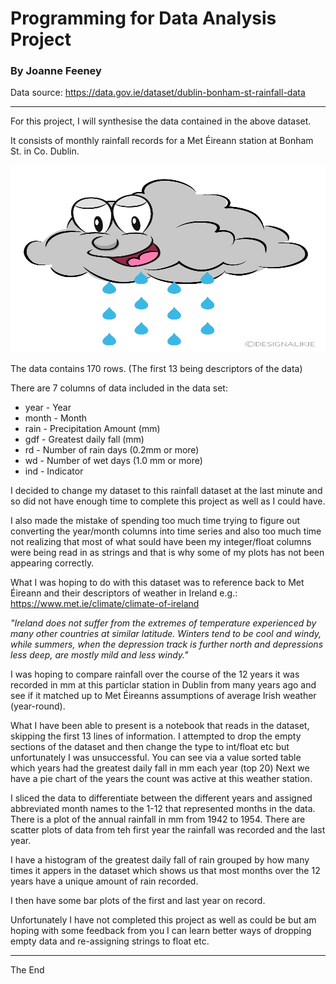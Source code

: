 # Programming for Data Analysis Project

### By Joanne Feeney

Data source: https://data.gov.ie/dataset/dublin-bonham-st-rainfall-data

***

For this project, I will synthesise the data contained in the above dataset. 

It consists of monthly rainfall records for a Met Éireann station at Bonham St. in Co. Dublin.

<img src="Rain_Cloud.png"  width="600" height="300">


The data contains 170 rows. (The first 13 being descriptors of the data)

There are 7 columns of data included in the data set:

* year - Year
* month - Month
* rain - Precipitation Amount (mm)
* gdf - Greatest daily fall (mm)
* rd - Number of rain days (0.2mm or more)
* wd - Number of wet days (1.0 mm or more)	
* ind - Indicator

I decided to change my dataset to this rainfall dataset at the last minute and so did not have enough time to complete this project as well as I could have.

I also made the mistake of spending too much time trying to figure out converting the year/month columns into time series and also too much time not realizing that most of what sould have been my integer/float columns were being read in as strings and that is why some of my plots has not been appearing correctly.

What I was hoping to do with this dataset was to reference back to Met Éireann and their descriptors of weather in Ireland e.g.: https://www.met.ie/climate/climate-of-ireland

*"Ireland does not suffer from the extremes of temperature experienced by many other countries at similar latitude. Winters tend to be cool and windy, while summers, when the depression track is further north and depressions less deep, are mostly mild and less windy."*

I was hoping to compare rainfall over the course of the 12 years it was recorded in mm at this particlar station in Dublin from many years ago and see if it matched up to Met Éireanns assumptions of average Irish weather (year-round).

What I have been able to present is a notebook that reads in the dataset, skipping the first 13 lines of information. 
I attempted to drop the empty sections of the dataset and then change the type to int/float etc but unfortunately I was unsuccessful.
You can see via a value sorted table which years had the greatest daily fall in mm each year (top 20)
Next we have a pie chart of the years the count was active at this weather station.

I sliced the data to differentiate between the different years and assigned abbreviated month names to the 1-12 that represented months in the data.
There is a plot of the annual rainfall in mm from 1942 to 1954.
There are scatter plots of data from teh first year the rainfall was recorded and the last year.

I have a histogram of the greatest daily fall of rain grouped by how many times it appers in the dataset which shows us that most months over the 12 years have a unique amount of rain recorded.

I then have some bar plots of the first and last year on record.

Unfortunately I have not completed this project as well as could be but am hoping with some feedback from you I can learn better ways of dropping empty data and re-assigning strings to float etc.

***
The End
